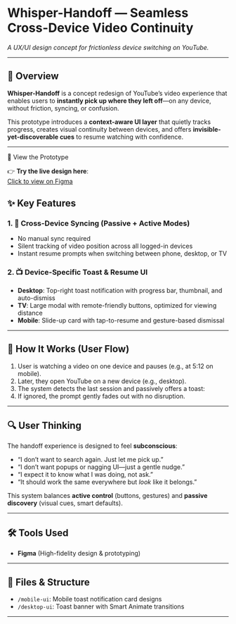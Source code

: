# Whisper-Handoff — Seamless Cross-Device Video Continuity  
_A UX/UI design concept for frictionless device switching on YouTube._

---

## 🧠 Overview

**Whisper-Handoff** is a concept redesign of YouTube’s video experience that enables users to **instantly pick up where they left off**—on any device, without friction, syncing, or confusion.

This prototype introduces a **context-aware UI layer** that quietly tracks progress, creates visual continuity between devices, and offers **invisible-yet-discoverable cues** to resume watching with confidence.

---

🔗 View the Prototype

👉 **Try the live design here**:  
[Click to view on Figma](https://www.figma.com/design/x81MQUn0JG5ihWvwM4GEaC/YOUTUBE-DESIGN?node-id=0-1&t=miCf144554VSHZSI-1)



## ✨ Key Features

### 1. 🔄 **Cross-Device Syncing (Passive + Active Modes)**
- No manual sync required
- Silent tracking of video position across all logged-in devices
- Instant resume prompts when switching between phone, desktop, or TV

### 2. 📺 **Device-Specific Toast & Resume UI**
- **Desktop**: Top-right toast notification with progress bar, thumbnail, and auto-dismiss
- **TV**: Large modal with remote-friendly buttons, optimized for viewing distance
- **Mobile**: Slide-up card with tap-to-resume and gesture-based dismissal



---

## 🧩 How It Works (User Flow)

1. User is watching a video on one device and pauses (e.g., at 5:12 on mobile).
2. Later, they open YouTube on a new device (e.g., desktop).
3. The system detects the last session and passively offers a toast:
4. If ignored, the prompt gently fades out with no disruption.

---

## 🔍 User Thinking

The handoff experience is designed to feel **subconscious**:

- “I don’t want to search again. Just let me pick up.”
- “I don’t want popups or nagging UI—just a gentle nudge.”
- “I expect it to know what I was doing, not ask.”
- “It should work the same everywhere but *look* like it belongs.”

This system balances **active control** (buttons, gestures) and **passive discovery** (visual cues, smart defaults).

---

## 🛠️ Tools Used

- **Figma** (High-fidelity design & prototyping)


  
---

## 📁 Files & Structure

- `/mobile-ui`: Mobile toast notification  card designs
- `/desktop-ui`: Toast banner with Smart Animate transitions

---


